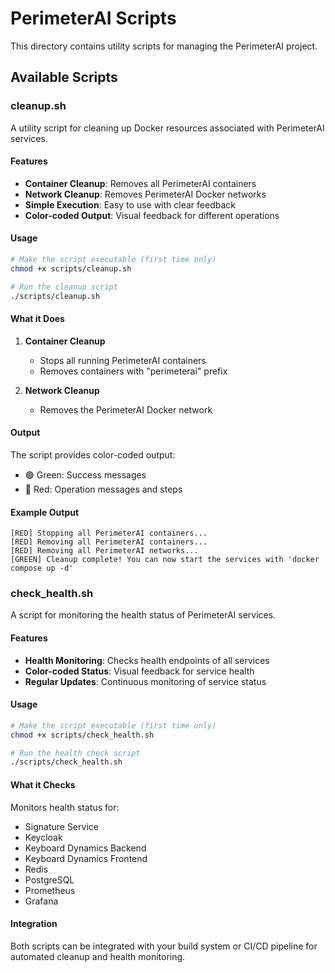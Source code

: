 # PerimeterAI Scripts

This directory contains utility scripts for managing the PerimeterAI project.

## Available Scripts

### cleanup.sh

A utility script for cleaning up Docker resources associated with PerimeterAI services.

#### Features

- **Container Cleanup**: Removes all PerimeterAI containers
- **Network Cleanup**: Removes PerimeterAI Docker networks
- **Simple Execution**: Easy to use with clear feedback
- **Color-coded Output**: Visual feedback for different operations

#### Usage

```bash
# Make the script executable (first time only)
chmod +x scripts/cleanup.sh

# Run the cleanup script
./scripts/cleanup.sh
```

#### What it Does

1. **Container Cleanup**
   - Stops all running PerimeterAI containers
   - Removes containers with "perimeterai" prefix

2. **Network Cleanup**
   - Removes the PerimeterAI Docker network

#### Output

The script provides color-coded output:
- 🟢 Green: Success messages
- 🔴 Red: Operation messages and steps

#### Example Output
```
[RED] Stopping all PerimeterAI containers...
[RED] Removing all PerimeterAI containers...
[RED] Removing all PerimeterAI networks...
[GREEN] Cleanup complete! You can now start the services with 'docker compose up -d'
```

### check_health.sh

A script for monitoring the health status of PerimeterAI services.

#### Features

- **Health Monitoring**: Checks health endpoints of all services
- **Color-coded Status**: Visual feedback for service health
- **Regular Updates**: Continuous monitoring of service status

#### Usage

```bash
# Make the script executable (first time only)
chmod +x scripts/check_health.sh

# Run the health check script
./scripts/check_health.sh
```

#### What it Checks

Monitors health status for:
- Signature Service
- Keycloak
- Keyboard Dynamics Backend
- Keyboard Dynamics Frontend
- Redis
- PostgreSQL
- Prometheus
- Grafana

#### Integration

Both scripts can be integrated with your build system or CI/CD pipeline for automated cleanup and health monitoring.
